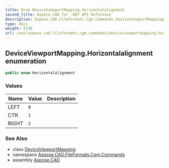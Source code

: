 ```yaml
---
title: Enum DeviceViewportMapping.Horizontalalignment
second_title: Aspose.CAD for .NET API Reference
description: Aspose.CAD.FileFormats.Cgm.Commands.DeviceViewportMappingHorizontalalignment enum. 
type: docs
weight: 5130
url: /net/aspose.cad.fileformats.cgm.commands/deviceviewportmapping.horizontalalignment/
---
```

## DeviceViewportMapping.Horizontalalignment enumeration

```csharp
public enum Horizontalalignment
```

### Values

| Name | Value | Description |
| --- | --- | --- |
| LEFT | `0` |  |
| CTR | `1` |  |
| RIGHT | `2` |  |

### See Also

* class [DeviceViewportMapping](../deviceviewportmapping/)
* namespace [Aspose.CAD.FileFormats.Cgm.Commands](../../aspose.cad.fileformats.cgm.commands/)
* assembly [Aspose.CAD](../../)


